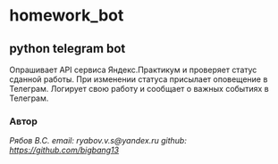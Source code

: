 # homework_bot
## python telegram bot

Опрашивает API сервиса Яндекс.Практикум и проверяет статус сданной работы.
При изменении статуса присылает оповещение в Телеграм.
Логирует свою работу и сообщает о важных событиях в Телеграм.

### Автор

_Рябов В.С._
_email: ryabov.v.s@yandex.ru_
_github: https://github.com/bigbang13_
